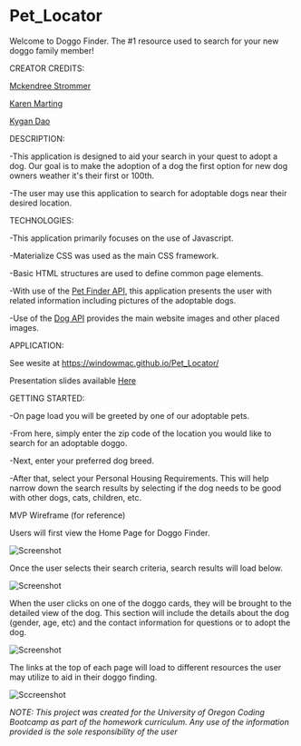 # Pet_Locator

Welcome to Doggo Finder.
The #1 resource used to search for your new doggo family member!

CREATOR CREDITS:

[Mckendree Strommer](https://github.com/Windowmac)

[Karen Marting](https://github.com/Kanema2021)

[Kygan Dao](https://github.com/Kygandao)

DESCRIPTION:

-This application is designed to aid your search in your quest to adopt a dog.
Our goal is to make the adoption of a dog the first option for new dog owners weather it's their first or 100th.

-The user may use this application to search for adoptable dogs near their desired location.

TECHNOLOGIES:

-This application primarily focuses on the use of Javascript.

-Materialize CSS was used as the main CSS framework.

-Basic HTML structures are used to define common page elements.

-With use of the [Pet Finder API](https://www.petfinder.com/developers/v2/docs/#animal), this application presents the user with related information including pictures of the adoptable dogs.

-Use of the [Dog API](https://dog.ceo/dog-api/) provides the main website images and other placed images.

APPLICATION:

See wesite at https://windowmac.github.io/Pet_Locator/

Presentation slides available [Here](https://www.canva.com/design/DAEiERl4THI/-aD-id-JUXNbuiuEn1iGJw/view?utm_content=DAEiERl4THI&utm_campaign=designshare&utm_medium=link&utm_source=sharebutton)

GETTING STARTED:

-On page load you will be greeted by one of our adoptable pets.

-From here, simply enter the zip code of the location you would like to search for an adoptable doggo.

-Next, enter your preferred dog breed.

-After that, select your Personal Housing Requirements. This will help narrow down the search results by selecting if the dog needs to be good with other dogs, cats, children, etc.

MVP Wireframe (for reference)

Users will first view the Home Page for Doggo Finder.

![Screenshot](/assets/images/Landing_Page.png)

Once the user selects their search criteria, search results will load below.

![Screenshot](/assets/images/Search_Results.png)

When the user clicks on one of the doggo cards, they will be brought to the detailed view of the dog.
This section will include the details about the dog (gender, age, etc) and the contact information for questions or to adopt the dog.

![Screenshot](/assets/images/Dog_Details.png)

The links at the top of each page will load to different resources the user may utilize to aid in their doggo finding.

![Sccreenshot](/assets/images/NavBar_Links.png)

_NOTE: This project was created for the University of Oregon Coding Bootcamp as part of the homework curriculum. Any use of the information provided is the sole responsibility of the user_
